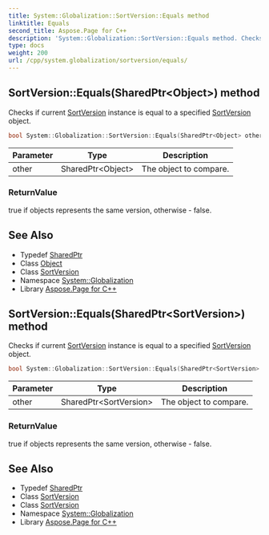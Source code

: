 ```yaml
---
title: System::Globalization::SortVersion::Equals method
linktitle: Equals
second_title: Aspose.Page for C++
description: 'System::Globalization::SortVersion::Equals method. Checks if current SortVersion instance is equal to a specified SortVersion object in C++.'
type: docs
weight: 200
url: /cpp/system.globalization/sortversion/equals/
---
```

## SortVersion::Equals(SharedPtr\<Object\>) method


Checks if current [SortVersion](../) instance is equal to a specified [SortVersion](../) object.

```cpp
bool System::Globalization::SortVersion::Equals(SharedPtr<Object> other) override
```


| Parameter | Type | Description |
| --- | --- | --- |
| other | SharedPtr\<Object\> | The object to compare. |

### ReturnValue

true if objects represents the same version, otherwise - false.

## See Also

* Typedef [SharedPtr](../../../system/sharedptr/)
* Class [Object](../../../system/object/)
* Class [SortVersion](../)
* Namespace [System::Globalization](../../)
* Library [Aspose.Page for C++](../../../)
## SortVersion::Equals(SharedPtr\<SortVersion\>) method


Checks if current [SortVersion](../) instance is equal to a specified [SortVersion](../) object.

```cpp
bool System::Globalization::SortVersion::Equals(SharedPtr<SortVersion> other) override
```


| Parameter | Type | Description |
| --- | --- | --- |
| other | SharedPtr\<SortVersion\> | The object to compare. |

### ReturnValue

true if objects represents the same version, otherwise - false.

## See Also

* Typedef [SharedPtr](../../../system/sharedptr/)
* Class [SortVersion](../)
* Class [SortVersion](../)
* Namespace [System::Globalization](../../)
* Library [Aspose.Page for C++](../../../)
